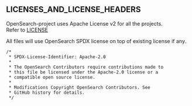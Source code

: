 ## LICENSES_AND_LICENSE_HEADERS

OpenSearch-project uses Apache License v2 for all the projects.  
Refer to [LICENSE](LICENSE)

All files will use OpenSearch SPDX license on top of existing license if any.
```
/*
 * SPDX-License-Identifier: Apache-2.0
 *
 * The OpenSearch Contributors require contributions made to
 * this file be licensed under the Apache-2.0 license or a
 * compatible open source license.
 *
 * Modifications Copyright OpenSearch Contributors. See
 * GitHub history for details.
 */
```
